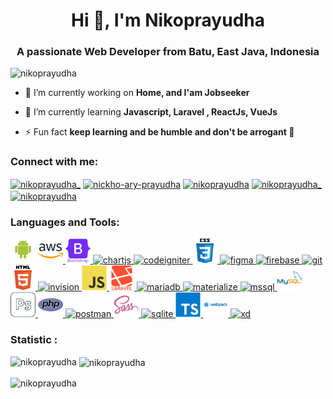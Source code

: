 <h1 align="center">Hi 👋, I'm Nikoprayudha</h1>
<h3 align="center">A passionate Web Developer from Batu, East Java, Indonesia</h3>

<p align="left"> <img src="https://komarev.com/ghpvc/?username=nikoprayudha&label=Profile%20views&color=0e75b6&style=flat" alt="nikoprayudha" /> </p>

- 🔭 I’m currently working on **Home, and I'am Jobseeker**

- 🌱 I’m currently learning **Javascript, Laravel , ReactJs, VueJs**

- ⚡ Fun fact **keep learning and be humble and don't be arrogant 👋**

<h3 align="left">Connect with me:</h3>
<p align="left">
<a href="https://twitter.com/nikoprayudha_" target="blank"><img align="center" src="https://cdn.jsdelivr.net/npm/simple-icons@3.0.1/icons/twitter.svg" alt="nikoprayudha_" height="30" width="40" /></a>
<a href="https://linkedin.com/in/nickho-ary-prayudha" target="blank"><img align="center" src="https://cdn.jsdelivr.net/npm/simple-icons@3.0.1/icons/linkedin.svg" alt="nickho-ary-prayudha" height="30" width="40" /></a>
<a href="https://fb.com/nikoprayudha" target="blank"><img align="center" src="https://cdn.jsdelivr.net/npm/simple-icons@3.0.1/icons/facebook.svg" alt="nikoprayudha" height="30" width="40" /></a>
<a href="https://instagram.com/nikoprayudha_" target="blank"><img align="center" src="https://cdn.jsdelivr.net/npm/simple-icons@3.0.1/icons/instagram.svg" alt="nikoprayudha_" height="30" width="40" /></a>
<a href="https://dribbble.com/nikoprayudha" target="blank"><img align="center" src="https://cdn.jsdelivr.net/npm/simple-icons@3.0.1/icons/dribbble.svg" alt="nikoprayudha" height="30" width="40" /></a>
</p>

<h3 align="left">Languages and Tools:</h3>
<p align="left">
<a href="https://developer.android.com" target="_blank"> 
<img src="https://raw.githubusercontent.com/devicons/devicon/master/icons/android/android-original-wordmark.svg" alt="android" width="40" height="40"/></a> 
<a href="https://aws.amazon.com" target="_blank"> 
<img src="https://raw.githubusercontent.com/devicons/devicon/master/icons/amazonwebservices/amazonwebservices-original-wordmark.svg" alt="aws" width="40" height="40"/> </a> <a href="https://getbootstrap.com" target="_blank"> <img src="https://raw.githubusercontent.com/devicons/devicon/master/icons/bootstrap/bootstrap-plain-wordmark.svg" alt="bootstrap" width="40" height="40"/> </a> <a href="https://www.chartjs.org" target="_blank"> <img src="https://www.chartjs.org/media/logo-title.svg" alt="chartjs" width="40" height="40"/> </a> <a href="https://codeigniter.com" target="_blank"> <img src="https://cdn.worldvectorlogo.com/logos/codeigniter.svg" alt="codeigniter" width="40" height="40"/> </a> <a href="https://www.w3schools.com/css/" target="_blank"> <img src="https://raw.githubusercontent.com/devicons/devicon/master/icons/css3/css3-original-wordmark.svg" alt="css3" width="40" height="40"/> </a> <a href="https://www.figma.com/" target="_blank"> <img src="https://www.vectorlogo.zone/logos/figma/figma-icon.svg" alt="figma" width="40" height="40"/> </a> <a href="https://firebase.google.com/" target="_blank"> <img src="https://www.vectorlogo.zone/logos/firebase/firebase-icon.svg" alt="firebase" width="40" height="40"/> </a> <a href="https://git-scm.com/" target="_blank"> <img src="https://www.vectorlogo.zone/logos/git-scm/git-scm-icon.svg" alt="git" width="40" height="40"/> </a> <a href="https://www.w3.org/html/" target="_blank"> <img src="https://raw.githubusercontent.com/devicons/devicon/master/icons/html5/html5-original-wordmark.svg" alt="html5" width="40" height="40"/> </a> <a href="https://www.invisionapp.com/" target="_blank"> <img src="https://www.vectorlogo.zone/logos/invisionapp/invisionapp-icon.svg" alt="invision" width="40" height="40"/> </a> <a href="https://developer.mozilla.org/en-US/docs/Web/JavaScript" target="_blank"> <img src="https://raw.githubusercontent.com/devicons/devicon/master/icons/javascript/javascript-original.svg" alt="javascript" width="40" height="40"/> </a> <a href="https://laravel.com/" target="_blank"> <img src="https://raw.githubusercontent.com/devicons/devicon/master/icons/laravel/laravel-plain-wordmark.svg" alt="laravel" width="40" height="40"/> </a> <a href="https://mariadb.org/" target="_blank"> <img src="https://www.vectorlogo.zone/logos/mariadb/mariadb-icon.svg" alt="mariadb" width="40" height="40"/> </a> <a href="https://materializecss.com/" target="_blank"> <img src="https://raw.githubusercontent.com/prplx/svg-logos/5585531d45d294869c4eaab4d7cf2e9c167710a9/svg/materialize.svg" alt="materialize" width="40" height="40"/> </a> <a href="https://www.microsoft.com/en-us/sql-server" target="_blank"> <img src="https://cdn.worldvectorlogo.com/logos/microsoft-sql-server.svg" alt="mssql" width="40" height="40"/> </a> <a href="https://www.mysql.com/" target="_blank"> <img src="https://raw.githubusercontent.com/devicons/devicon/master/icons/mysql/mysql-original-wordmark.svg" alt="mysql" width="40" height="40"/> </a> <a href="https://www.photoshop.com/en" target="_blank"> <img src="https://raw.githubusercontent.com/devicons/devicon/master/icons/photoshop/photoshop-line.svg" alt="photoshop" width="40" height="40"/> </a> <a href="https://www.php.net" target="_blank"> <img src="https://raw.githubusercontent.com/devicons/devicon/master/icons/php/php-original.svg" alt="php" width="40" height="40"/> </a> <a href="https://postman.com" target="_blank"> <img src="https://www.vectorlogo.zone/logos/getpostman/getpostman-icon.svg" alt="postman" width="40" height="40"/> </a> <a href="https://sass-lang.com" target="_blank"> <img src="https://raw.githubusercontent.com/devicons/devicon/master/icons/sass/sass-original.svg" alt="sass" width="40" height="40"/> </a> <a href="https://www.sqlite.org/" target="_blank"> <img src="https://www.vectorlogo.zone/logos/sqlite/sqlite-icon.svg" alt="sqlite" width="40" height="40"/> </a> <a href="https://www.typescriptlang.org/" target="_blank"> <img src="https://raw.githubusercontent.com/devicons/devicon/master/icons/typescript/typescript-original.svg" alt="typescript" width="40" height="40"/> </a> <a href="https://webpack.js.org" target="_blank"> <img src="https://raw.githubusercontent.com/devicons/devicon/d00d0969292a6569d45b06d3f350f463a0107b0d/icons/webpack/webpack-original-wordmark.svg" alt="webpack" width="40" height="40"/> </a> <a href="https://www.adobe.com/products/xd.html" target="_blank"> <img src="https://cdn.worldvectorlogo.com/logos/adobe-xd.svg" alt="xd" width="40" height="40"/> </a> </p>



<h3 align="left">Statistic :</h3>
<p><img align="left" src="https://github-readme-stats.vercel.app/api/top-langs?username=nikoprayudha&theme=tokyonight&show_icons=true" alt="nikoprayudha" /></p>
<p>&nbsp;<img align="center" src="https://github-readme-stats.vercel.app/api?username=nikoprayudha&theme=tokyonight&show_icons=true" alt="nikoprayudha" /></p>
<p><img align="center" src="https://github-readme-streak-stats.herokuapp.com/?user=nikoprayudha&theme=tokyonight&show_icons=true" alt="nikoprayudha" /></p>


